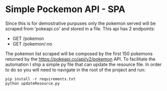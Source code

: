 # Simple Pockemon API - SPA

Since this is for demostrative purpuses only the pokemon served will be scraped from 'pokeapi.co' and stored in a file.
This api has 2 endpoints:
 - GET /pokemon
 - GET /pokemon/:no

The pokemon list scraped will be composed by the first 150 pokemons returned by the https://pokeapi.co/api/v2/pokemon API. To facilitate the automation I ship a simple py file that can update the resource file. In order to do so you will need to navigate in the root of the project and run:
```
pip install -r requirements.txt
python updateResource.py
```
